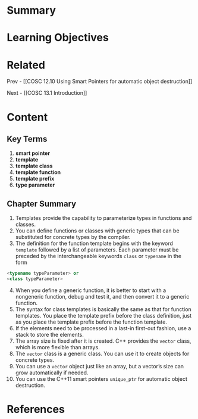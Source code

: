 # Summary

# Learning Objectives

# Related
Prev - [[COSC 12.10 Using Smart Pointers for automatic object destruction]]

Next - [[COSC 13.1 Introduction]]
# Content
## Key Terms
1. **smart pointer**
2. **template**
3. **template class**
4. **template function**
5. **template prefix**
6. **type parameter**
## Chapter Summary
1. Templates provide the capability to parameterize types in functions and classes.
2. You can define functions or classes with generic types that can be substituted for concrete types by the compiler.
3. The definition for the function template begins with the keyword `template` followed by a list of parameters. Each parameter must be preceded by the interchangeable keywords `class` or `typename` in the form
```cpp
<typename typeParameter> or 
<class typeParameter> 
```

4. When you define a generic function, it is better to start with a nongeneric function, debug and test it, and then convert it to a generic function.
5. The syntax for class templates is basically the same as that for function templates. You place the template prefix before the class definition, just as you place the template prefix before the function template.
6. If the elements need to be processed in a last-in first-out fashion, use a stack to store the elements.
7. The array size is fixed after it is created. C++ provides the `vector` class, which is more flexible than arrays.
8. The `vector` class is a generic class. You can use it to create objects for concrete types.
9. You can use a `vector` object just like an array, but a vector’s size can grow automatically if needed.
10. You can use the C++11 smart pointers `unique_ptr` for automatic object destruction.
# References
